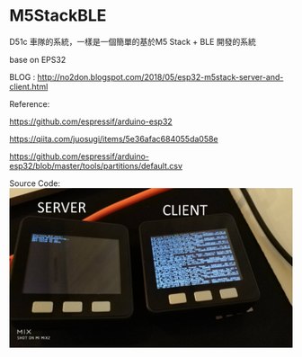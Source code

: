 # M5StackBLE

D51c  車隊的系統，一樣是一個簡單的基於M5 Stack + BLE 開發的系統

base on EPS32

BLOG : http://no2don.blogspot.com/2018/05/esp32-m5stack-server-and-client.html

Reference:

https://github.com/espressif/arduino-esp32

https://qiita.com/juosugi/items/5e36afac684055da058e

https://github.com/espressif/arduino-esp32/blob/master/tools/partitions/default.csv

Source Code:
![alt 預覽](https://github.com/donma/M5StackBLE/blob/master/530533.jpg?raw=true)






